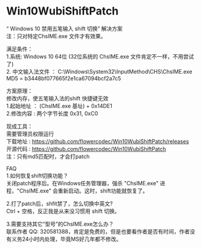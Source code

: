 # Win10WubiShiftPatch

 “ Windows 10 禁用五笔输入 shift 切换” 解决方案  
注：只对特定ChsIME.exe 文件才有效果。  

满足条件：  
1.系统: Windows 10 64位 (32位系统的 ChsIME.exe 文件肯定不一样，不用尝试了)  
2. 中文输入法文件 ： C:\Windows\System32\InputMethod\CHS\ChsIME.exe  MD5 = b3448bf077665f2e1ca67094bcf2a7c5  


方案原理：  
修改内存，使五笔输入法的shift 快捷键无效  
1.起始地址 ： (ChsIME.exe 基址) + 0x14DE1  
2.修改内容 :  两个字节长度  0x31, 0xC0   

现成工具：  
需要管理员权限运行  
下载地址 : https://github.com/flowercodec/Win10WubiShiftPatch/releases  
开源代码 : https://github.com/flowercodec/Win10WubiShiftPatch  
注：只有md5匹配时，才会打patch  

FAQ  
1.如何恢复shift切换功能？  
关闭patch程序后。在Windows任务管理器，强杀 "ChsIME.exe" 进程，"ChsIME.exe" 会重新启动。这时，shift功能就恢复了。  

2.打了patch后，shfit禁了，怎么切换中英文?  
Ctrl + 空格，反正我是从来没习惯用 shift 切换。  

3.需要支持其它“型号”的ChsIME.exe怎么办？  
联系作者 QQ: 320581388，肯定是免费的，但是也要看作者是否有时间，作者没有义务24小时内处理，毕竟MS好几年都不修改。
